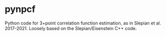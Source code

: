 # pynpcf

Python code for 3+point correlation function estimation, as in Slepian et al. 2017-2021. Loosely based on the Slepian/Eisenstein C++ code.
